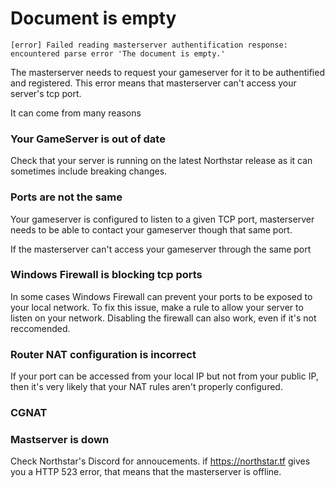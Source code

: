 # Document is empty
`[error] Failed reading masterserver authentification response: encountered parse error 'The document is empty.'`

The masterserver needs to request your gameserver for it to be authentified and registered.
This error means that masterserver can't access your server's tcp port.

It can come from many reasons

### Your GameServer is out of date

Check that your server is running on the latest Northstar release as it can sometimes include breaking changes.

### Ports are not the same 

Your gameserver is configured to listen to a given TCP port, masterserver needs to be able to contact your gameserver though that same port.

If the masterserver can't access your gameserver through the same port

### Windows Firewall is blocking tcp ports

In some cases Windows Firewall can prevent your ports to be exposed to your local network.
To fix this issue, make a rule to allow your server to listen on your network.
Disabling the firewall can also work, even if it's not reccomended.

### Router NAT configuration is incorrect

If your port can be accessed from your local IP but not from your public IP, then it's very likely that your NAT rules aren't properly configured.



### CGNAT


### Mastserver is down

Check Northstar's Discord for annoucements. if https://northstar.tf gives you a HTTP 523 error, that means that the masterserver is offline.
